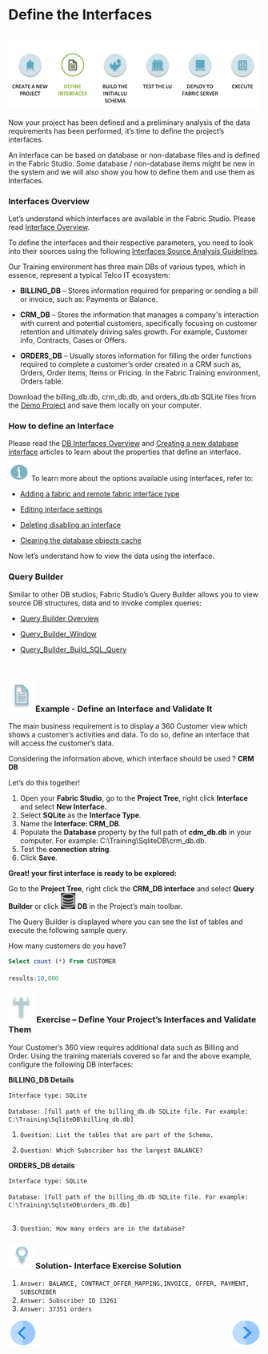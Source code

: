 #   Define the Interfaces

​                                                     ![](/academy/Training_Level_1/03_fabric_basic_LU/images/fabric_main_flow_03.png)

Now your project has been defined and a preliminary analysis of the data requirements has been performed, it’s time to define the project’s interfaces. 

 An interface can be based on database or non-database files and is defined in the Fabric Studio. Some database / non-database items might be new in the system and we will also show you how to define them and use them as Interfaces.

 

### Interfaces Overview

Let’s understand which interfaces are available in the Fabric Studio. Please read [Interface Overview](/articles/05_DB_interfaces/01_interfaces_overview.md).

To define the interfaces and their respective parameters, you need to look into their sources using the following [Interfaces Source Analysis Guidelines](/articles/05_DB_interfaces/02_interfaces_source_analysis_guidelines.md).

Our Training environment has three main DBs of various types, which in essence, represent a typical Telco IT ecosystem:

-  **BILLING_DB** – Stores information required for preparing or sending a bill or invoice, such as: Payments or Balance. 

- **CRM_DB**  – Stores the information that manages a company's interaction with current and potential customers, specifically focusing on customer retention and ultimately driving sales growth. For example, Customer info, Contracts, Cases or Offers.

- **ORDERS_DB** – Usually stores information for filling the order functions required to complete a customer’s order created in a CRM such as, Orders, Order items, Items or Pricing. In the Fabric Training environment, Orders table. 

 Download the billing_db.db, crm_db.db, and orders_db.db SQLite files from the [Demo Project](/articles/demo_project/SqliteDB) and save them locally on your computer.

### How to define an Interface

Please read the [DB Interfaces Overview](/articles/05_DB_interfaces/03_DB_interfaces_overview.md) and [Creating a new database interface](/articles/05_DB_interfaces/04_creating_a_new_database_interface.md) articles to learn about the properties that define an interface. 


![](/academy/Training_Level_1/03_fabric_basic_LU/images/information.png) To learn more about the options available using Interfaces, refer to:

- [Adding a fabric and remote fabric interface type](/articles/05_DB_interfaces/05_adding_a_fabric_and_remote_fabric_interface_type.md)

- [Editing interface settings](/articles/05_DB_interfaces/06_editing_interface_settings.md)

- [Deleting disabling an interface](/articles/05_DB_interfaces/07_deleting_disabling_an_interface.md)

- [Clearing the database objects cache](/articles/05_DB_interfaces/08_clearing_the_database_objects_cache.md)


 Now let’s understand how to view the data using the interface.

### Query Builder

Similar to other DB studios, Fabric Studio’s Query Builder allows you to view source DB structures, data and to invoke complex queries:

- [Query Builder Overview](/articles/11_query_builder/01_query_builder_overview.md)

<!--Once loaded to Git: 11_1 Query Builder Overview-->

- [Query_Builder_Window]()

<!--Once loaded to Git: 11_2 Query_Builder_Window-->

- [Query_Builder_Build_SQL_Query]()

<!--Once loaded to Git: 11_3 Query_Builder_Build_SQL_Query-->

​       

### ![](/academy/Training_Level_1/03_fabric_basic_LU/images/example.png)Example - Define an Interface and Validate It

The main business requirement is to display a 360 Customer view which shows a customer’s activities and data. To do so, define an interface that will access the customer’s data.

Considering the information above, which interface should be used ? **CRM DB**

 Let’s do this together!

1. Open your **Fabric Studio**, go to the **Project Tree**, right click **Interface** and select **New Interface.**
2. Select **SQLite** as the **Interface Type**.
3. Name the **Interface: CRM_DB**.
4. Populate the **Database** property by the full path of **cdm_db.db** in your computer. For example: C:\Training\SqliteDB\crm_db.db.
5. Test the **connection string**.
6. Click **Save**.

**Great!  your first interface is ready to be explored:**

Go to the **Project Tree**, right click the **CRM_DB interface** and select **Query Builder** or click ![](/academy/Training_Level_1/03_fabric_basic_LU/images/DBicon.png)  **DB**  in the Project’s main toolbar. 

The Query Builder is displayed where you can see the list of tables and execute the following sample query.

How many customers do you have?

```sql
Select count (*) From CUSTOMER

results:10,000
```

 

###  ![](/academy/Training_Level_1/03_fabric_basic_LU/images/Exercise.png) **Exercise – Define Your Project’s Interfaces and Validate Them**

 Your Customer’s 360 view requires additional data such as Billing and Order. Using the training materials covered so far and the above example, configure the following DB interfaces:

 **BILLING_DB Details**

```
Interface type: SQLite

Database: [full path of the billing_db.db SQLite file. For example: C:\Training\SqliteDB\billing_db.db]

```

1. `Question: List the tables that are part of the Schema.`

2. `Question: Which Subscriber has the largest BALANCE?`

   

 **ORDERS_DB details**

```
Interface type: SQLite

Database: [full path of the billing_db.db SQLite file. For example: C:\Training\SqliteDB\orders_db.db]
 
```



3. `Question: How many orders are in the database?` 

 

### ![](/academy/Training_Level_1/03_fabric_basic_LU/images/Solution.png)Solution- Interface Exercise Solution

1. `Answer: BALANCE, CONTRACT_OFFER_MAPPING,INVOICE, OFFER, PAYMENT, SUBSCRIBER`
2. `Answer: Subscriber ID 13261`
3. `Answer: 37351 orders`

[![Previous](/articles/images/Previous.png)](/academy/Training_Level_1/03_fabric_basic_LU/02_create_a_fabric_project.md)[<img align="right" width="60" height="54" src="/articles/images/Next.png">](/academy/Training_Level_1/03_fabric_basic_LU/05_LU_flow.md)



